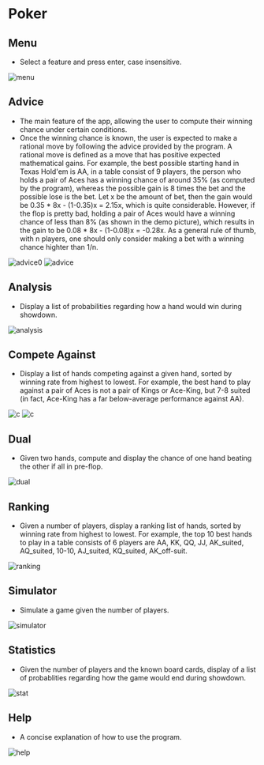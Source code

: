 # Poker

## Menu
- Select a feature and press enter, case insensitive.

![menu](https://github.com/alexxuyaowen/poker/blob/main/demo/menu.png)

## Advice
- The main feature of the app, allowing the user to compute their winning chance under certain conditions.
- Once the winning chance is known, the user is expected to make a rational move by following the advice provided by the program. A rational move is defined as a move that has positive expected mathematical gains. For example, the best possible starting hand in Texas Hold'em is AA, in a table consist of 9 players, the person who holds a pair of Aces has a winning chance of around 35% (as computed by the program), whereas the possible gain is 8 times the bet and the possible lose is the bet. Let x be the amount of bet, then the gain would be 0.35 * 8x - (1-0.35)x = 2.15x, which is quite considerable. However, if the flop is pretty bad, holding a pair of Aces would have a winning chance of less than 8% (as shown in the demo picture), which results in the gain to be 0.08 * 8x - (1-0.08)x = -0.28x. As a general rule of thumb, with n players, one should only consider making a bet with a winning chance highter than 1/n.

![advice0](https://github.com/alexxuyaowen/poker/blob/main/demo/advice0.png)
![advice](https://github.com/alexxuyaowen/poker/blob/main/demo/advice.png)

## Analysis
- Display a list of probabilities regarding how a hand would win during showdown.

![analysis](https://github.com/alexxuyaowen/poker/blob/main/demo/analysis.png)

## Compete Against
- Display a list of hands competing against a given hand, sorted by winning rate from highest to lowest. For example, the best hand to play against a pair of Aces is not a pair of Kings or Ace-King, but 7-8 suited (in fact, Ace-King has a far below-average performance against AA).

![c](https://github.com/alexxuyaowen/poker/blob/main/demo/c.png)
![c](https://github.com/alexxuyaowen/poker/blob/main/demo/c2.png)

## Dual
- Given two hands, compute and display the chance of one hand beating the other if all in pre-flop.

![dual](https://github.com/alexxuyaowen/poker/blob/main/demo/dual.png)

## Ranking
- Given a number of players, display a ranking list of hands, sorted by winning rate from highest to lowest. For example, the top 10 best hands to play in a table consists of 6 players are AA, KK, QQ, JJ, AK_suited, AQ_suited, 10-10, AJ_suited, KQ_suited, AK_off-suit.

![ranking](https://github.com/alexxuyaowen/poker/blob/main/demo/ranking.png)

## Simulator
- Simulate a game given the number of players.

![simulator](https://github.com/alexxuyaowen/poker/blob/main/demo/simulator.png)

## Statistics
- Given the number of players and the known board cards, display of a list of probablities regarding how the game would end during showdown.

![stat](https://github.com/alexxuyaowen/poker/blob/main/demo/stat.png)

## Help
- A concise explanation of how to use the program.

![help](https://github.com/alexxuyaowen/poker/blob/main/demo/help.png)

